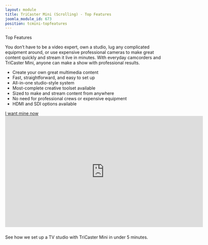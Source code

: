 ```yaml
---
layout: module
title: TriCaster Mini (Scrolling) - Top Features
joomla_module_id: 673
position: tcmini-topfeatures
---
```

<div class="row frame-tittle">
	<div class="col-md-12">
		<p class="section-title">Top Features</p>
	</div>
</div>
<div class="row">
	<!-- BRIEF -->
	<div class="col-md-6 left-align wow fadeInLeft animated" data-wow-offset="10" data-wow-duration="1.5s">
		<p>You don’t have to be a video expert, own a studio, lug any complicated equipment around, or use expensive professional cameras to make great content quickly and stream it live in minutes. With everyday camcorders and TriCaster Mini, anyone can make a show with professional results.</p>
		<ul>
			<li>Create your own great multimedia content</li>
			<li>Fast, straightforward, and easy to set up</li>
			<li>All-in-one studio-style system</li>
			<li>Most-complete creative toolset available</li>
			<li>Sized to make and stream content from anywhere</li>
			<li>No need for professional crews or expensive equipment</li>
			<li>HDMI and SDI options available</li>
		</ul>
		<!-- BUTTON -->
		<div class="buttons main-cta"><a href="#tricaster-mini-learn-more" class="btn btn-default btn-lg standard-button">I want mine now</a>
		</div>
		<!-- /END BUTTONS -->
	</div>
	<!-- /ENDBRIEF -->
	<!-- PHONES IMAGE -->
	<div class="col-md-6 wow fadeInRight animated" data-wow-offset="10" data-wow-duration="1.5s">
		<div class="video-container"><iframe src="https://player.vimeo.com/video/108144860?badge=0" width="640" height="360" frameborder="0" webkitallowfullscreen="" mozallowfullscreen="" allowfullscreen="allowfullscreen"></iframe>
		</div>
		<p class="video-description" style="padding-top: 10px;">See how we set up a TV studio with TriCaster Mini in under 5 minutes.</p>
	</div>
	<!-- /END PHONES IMAGE -->
</div>
<!-- /END ROW -->
